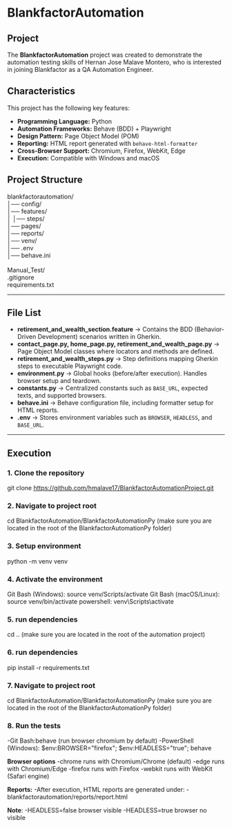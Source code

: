 # BlankfactorAutomation

## Project
The **BlankfactorAutomation** project was created to demonstrate the automation testing skills of Hernan Jose Malave Montero, who is interested in joining Blankfactor as a QA Automation Engineer.  

## Characteristics
This project has the following key features:  
- **Programming Language:** Python  
- **Automation Frameworks:** Behave (BDD) + Playwright  
- **Design Pattern:** Page Object Model (POM)  
- **Reporting:** HTML report generated with `behave-html-formatter`  
- **Cross-Browser Support:** Chromium, Firefox, WebKit, Edge  
- **Execution:** Compatible with Windows and macOS

## Project Structure

blankfactorautomation/<br> 
│── config/ <br> 
│── features/ <br> 
│      │── steps/ <br> 
│── pages/ <br> 
│── reports/ <br> 
│── venv/ <br> 
│── .env <br> 
│── behave.ini <br>  
Manual_Test/<br>
.gitignore<br>
requirements.txt


---

## File List
- **retirement_and_wealth_section.feature** → Contains the BDD (Behavior-Driven Development) scenarios written in Gherkin.  
- **contact_page.py, home_page.py, retirement_and_wealth_page.py** → Page Object Model classes where locators and methods are defined.  
- **retirement_and_wealth_steps.py** → Step definitions mapping Gherkin steps to executable Playwright code.  
- **environment.py** → Global hooks (before/after execution). Handles browser setup and teardown.  
- **constants.py** → Centralized constants such as `BASE_URL`, expected texts, and supported browsers.  
- **behave.ini** → Behave configuration file, including formatter setup for HTML reports.  
- **.env** → Stores environment variables such as `BROWSER`, `HEADLESS`, and `BASE_URL`.  

---

## Execution

### 1. Clone the repository
git clone https://github.com/hmalave17/BlankfactorAutomationProject.git

### 2. Navigate to project root
cd BlankfactorAutomation/BlankfactorAutomationPy (make sure you are located in the root of the BlankfactorAutomationPy folder)

### 3. Setup environment
python -m venv venv

### 4. Activate the environment
Git Bash (Windows): source venv/Scripts/activate
Git Bash (macOS/Linux): source venv/bin/activate
powershell: venv\Scripts\activate

### 5. run dependencies
cd .. (make sure you are located in the root of the automation project)

### 6. run dependencies
pip install -r requirements.txt

### 7. Navigate to project root
cd BlankfactorAutomation/BlankfactorAutomationPy (make sure you are located in the root of the BlankfactorAutomationPy folder)

### 8. Run the tests
-Git Bash:behave (run browser chromium by default)
-PowerShell (Windows): $env:BROWSER="firefox"; $env:HEADLESS="true"; behave

**Browser options**
-chrome runs with Chromium/Chrome (default)
-edge runs with Chromium/Edge
-firefox runs with Firefox
-webkit runs with WebKit (Safari engine)

**Reports:**
-After execution, HTML reports are generated under:
-blankfactorautomation/reports/report.html

**Note**:
-HEADLESS=false browser visible
-HEADLESS=true browser no visible



